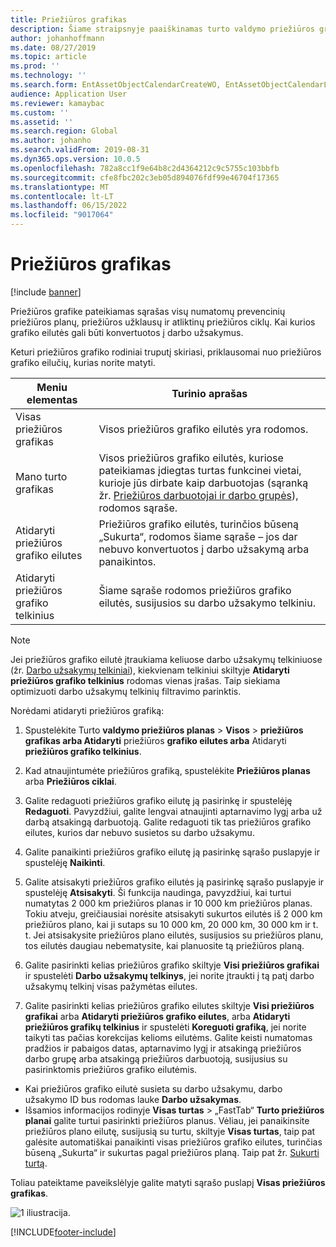 ```yaml
---
title: Priežiūros grafikas
description: Šiame straipsnyje paaiškinamas turto valdymo priežiūros grafikas.
author: johanhoffmann
ms.date: 08/27/2019
ms.topic: article
ms.prod: ''
ms.technology: ''
ms.search.form: EntAssetObjectCalendarCreateWO, EntAssetObjectCalendarListPagePoolsOpen, EntAssetObjectCalendarListPage, EntAssetObjectCalendarListPagePreviewPart, EntAssetObjectCalendarEdit, EntAssetObjectCalendarAdjust, EntAssetObjectCalendarDiscard, EntAssetObjectCalendarInfoPart
audience: Application User
ms.reviewer: kamaybac
ms.custom: ''
ms.assetid: ''
ms.search.region: Global
ms.author: johanho
ms.search.validFrom: 2019-08-31
ms.dyn365.ops.version: 10.0.5
ms.openlocfilehash: 782a8cc1f9e64b8c2d4364212c9c5755c103bbfb
ms.sourcegitcommit: cfe8fbc202c3eb05d894076fdf99e46704f17365
ms.translationtype: MT
ms.contentlocale: lt-LT
ms.lasthandoff: 06/15/2022
ms.locfileid: "9017064"
---
```

# <a name="maintenance-schedule"></a>Priežiūros grafikas

[!include [banner](../../includes/banner.md)]

 

Priežiūros grafike pateikiamas sąrašas visų numatomų prevencinių priežiūros planų, priežiūros užklausų ir atliktinų priežiūros ciklų. Kai kurios grafiko eilutės gali būti konvertuotos į darbo užsakymus.

Keturi priežiūros grafiko rodiniai truputį skiriasi, priklausomai nuo priežiūros grafiko eilučių, kurias norite matyti.

| Meniu elementas                  | Turinio aprašas                                                                                                                                             |
|----------------------------|----------------------------------------------------------------------------------------------------------------------------------------------------------------------------------------------|
| Visas priežiūros grafikas       | Visos priežiūros grafiko eilutės yra rodomos.     |
| Mano turto grafikas        | Visos priežiūros grafiko eilutės, kuriose pateikiamas įdiegtas turtas funkcinei vietai, kurioje jūs dirbate kaip darbuotojas (sąranką žr. [Priežiūros darbuotojai ir darbo grupės](../setup-for-objects/workers-and-worker-groups.md)), rodomos sąraše. |
| Atidaryti priežiūros grafiko eilutes | Priežiūros grafiko eilutės, turinčios būseną „Sukurta“, rodomos šiame sąraše – jos dar nebuvo konvertuotos į darbo užsakymą arba panaikintos.                                            |
| Atidaryti priežiūros grafiko telkinius | Šiame sąraše rodomos priežiūros grafiko eilutės, susijusios su darbo užsakymo telkiniu.                                                                                                                  |

>[!NOTE]
>Jei priežiūros grafiko eilutė įtraukiama keliuose darbo užsakymų telkiniuose (žr. [Darbo užsakymų telkiniai](../work-orders/work-order-pools.md)), kiekvienam telkiniui skiltyje **Atidaryti priežiūros grafiko telkinius** rodomas vienas įrašas. Taip siekiama optimizuoti darbo užsakymų telkinių filtravimo parinktis.

Norėdami atidaryti priežiūros grafiką:

1. Spustelėkite Turto **valdymo priežiūros planas** > **Visos** > **priežiūros grafikas arba Atidaryti** priežiūros **grafiko eilutes arba** Atidaryti **priežiūros grafiko telkinius**.

2. Kad atnaujintumėte priežiūros grafiką, spustelėkite **Priežiūros planas** arba **Priežiūros ciklai**. 

3. Galite redaguoti priežiūros grafiko eilutę ją pasirinkę ir spustelėję **Redaguoti**. Pavyzdžiui, galite lengvai atnaujinti aptarnavimo lygį arba už darbą atsakingą darbuotoją. Galite redaguoti tik tas priežiūros grafiko eilutes, kurios dar nebuvo susietos su darbo užsakymu.

4. Galite panaikinti priežiūros grafiko eilutę ją pasirinkę sąrašo puslapyje ir spustelėję **Naikinti**.

5. Galite atsisakyti priežiūros grafiko eilutės ją pasirinkę sąrašo puslapyje ir spustelėję **Atsisakyti**. Ši funkcija naudinga, pavyzdžiui, kai turtui numatytas 2 000 km priežiūros planas ir 10 000 km priežiūros planas. Tokiu atveju, greičiausiai norėsite atsisakyti sukurtos eilutės iš 2 000 km priežiūros plano, kai ji sutaps su 10 000 km, 20 000 km, 30 000 km ir t. t. Jei atsisakysite priežiūros plano eilutės, susijusios su priežiūros planu, tos eilutės daugiau nebematysite, kai planuosite tą priežiūros planą.

6. Galite pasirinkti kelias priežiūros grafiko skiltyje **Visi priežiūros grafikai** ir spustelėti **Darbo užsakymų telkinys**, jei norite įtraukti į tą patį darbo užsakymų telkinį visas pažymėtas eilutes.

7. Galite pasirinkti kelias priežiūros grafiko eilutes skiltyje **Visi priežiūros grafikai** arba **Atidaryti priežiūros grafiko eilutes**, arba **Atidaryti priežiūros grafikų telkinius** ir spustelėti **Koreguoti grafiką**, jei norite taikyti tas pačias korekcijas kelioms eilutėms. Galite keisti numatomas pradžios ir pabaigos datas, aptarnavimo lygį ir atsakingą priežiūros darbo grupę arba atsakingą priežiūros darbuotoją, susijusius su pasirinktomis priežiūros grafiko eilutėmis.

- Kai priežiūros grafiko eilutė susieta su darbo užsakymu, darbo užsakymo ID bus rodomas lauke **Darbo užsakymas**.  
- Išsamios informacijos rodinyje **Visas turtas** > „FastTab“ **Turto priežiūros planai** galite turtui pasirinkti priežiūros planus. Vėliau, jei panaikinsite priežiūros plano eilutę, susijusią su turtu, skiltyje **Visas turtas**, taip pat galėsite automatiškai panaikinti visas priežiūros grafiko eilutes, turinčias būseną „Sukurta“ ir sukurtas pagal priežiūros planą. Taip pat žr. [Sukurti turtą](../objects/create-an-object.md).

Toliau pateiktame paveikslėlyje galite matyti sąrašo puslapį **Visas priežiūros grafikas**.

![1 iliustracija.](media/16-preventive-maintenance.png)



[!INCLUDE[footer-include](../../../includes/footer-banner.md)]